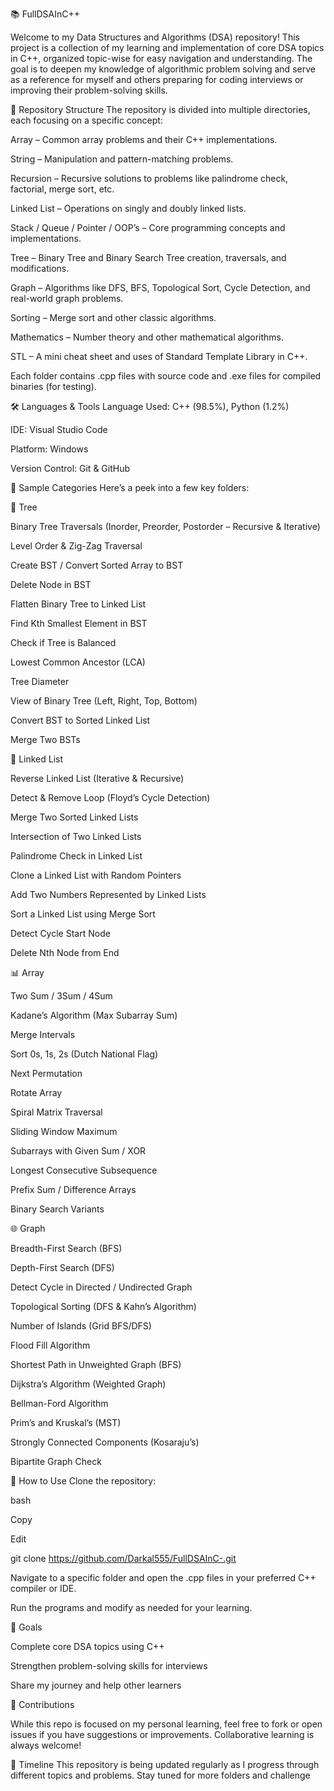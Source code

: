 📚 FullDSAInC++

Welcome to my Data Structures and Algorithms (DSA) repository! This project is a collection of my learning and implementation of core DSA topics in C++, organized topic-wise for easy navigation and understanding. The goal is to deepen my knowledge of algorithmic problem solving and serve as a reference for myself and others preparing for coding interviews or improving their problem-solving skills.

🚀 Repository Structure
The repository is divided into multiple directories, each focusing on a specific concept:

Array – Common array problems and their C++ implementations.

String – Manipulation and pattern-matching problems.

Recursion – Recursive solutions to problems like palindrome check, factorial, merge sort, etc.

Linked List – Operations on singly and doubly linked lists.

Stack / Queue / Pointer / OOP’s – Core programming concepts and implementations.

Tree – Binary Tree and Binary Search Tree creation, traversals, and modifications.

Graph – Algorithms like DFS, BFS, Topological Sort, Cycle Detection, and real-world graph problems.

Sorting – Merge sort and other classic algorithms.

Mathematics – Number theory and other mathematical algorithms.

STL – A mini cheat sheet and uses of Standard Template Library in C++.

Each folder contains .cpp files with source code and .exe files for compiled binaries (for testing).


🛠 Languages & Tools
Language Used: C++ (98.5%), Python (1.2%)

IDE: Visual Studio Code

Platform: Windows

Version Control: Git & GitHub


📁 Sample Categories
Here’s a peek into a few key folders:

🌳 Tree

Binary Tree Traversals (Inorder, Preorder, Postorder – Recursive & Iterative)

Level Order & Zig-Zag Traversal

Create BST / Convert Sorted Array to BST

Delete Node in BST

Flatten Binary Tree to Linked List

Find Kth Smallest Element in BST

Check if Tree is Balanced

Lowest Common Ancestor (LCA)

Tree Diameter

View of Binary Tree (Left, Right, Top, Bottom)

Convert BST to Sorted Linked List

Merge Two BSTs


🔗 Linked List

Reverse Linked List (Iterative & Recursive)

Detect & Remove Loop (Floyd’s Cycle Detection)

Merge Two Sorted Linked Lists

Intersection of Two Linked Lists

Palindrome Check in Linked List

Clone a Linked List with Random Pointers

Add Two Numbers Represented by Linked Lists

Sort a Linked List using Merge Sort

Detect Cycle Start Node

Delete Nth Node from End


📊 Array

Two Sum / 3Sum / 4Sum

Kadane’s Algorithm (Max Subarray Sum)

Merge Intervals

Sort 0s, 1s, 2s (Dutch National Flag)

Next Permutation

Rotate Array

Spiral Matrix Traversal

Sliding Window Maximum

Subarrays with Given Sum / XOR

Longest Consecutive Subsequence

Prefix Sum / Difference Arrays

Binary Search Variants


🌐 Graph

Breadth-First Search (BFS)

Depth-First Search (DFS)

Detect Cycle in Directed / Undirected Graph

Topological Sorting (DFS & Kahn’s Algorithm)

Number of Islands (Grid BFS/DFS)

Flood Fill Algorithm

Shortest Path in Unweighted Graph (BFS)

Dijkstra’s Algorithm (Weighted Graph)

Bellman-Ford Algorithm

Prim’s and Kruskal’s (MST)

Strongly Connected Components (Kosaraju’s)

Bipartite Graph Check


📌 How to Use
Clone the repository:

bash

Copy

Edit

git clone https://github.com/Darkal555/FullDSAInC-.git

Navigate to a specific folder and open the .cpp files in your preferred C++ compiler or IDE.

Run the programs and modify as needed for your learning.



🎯 Goals

Complete core DSA topics using C++

Strengthen problem-solving skills for interviews


Share my journey and help other learners

🤝 Contributions

While this repo is focused on my personal learning, feel free to fork or open issues if you have suggestions or improvements. Collaborative learning is always welcome!

📅 Timeline
This repository is being updated regularly as I progress through different topics and problems. Stay tuned for more folders and challenge
